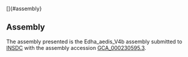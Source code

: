 []{#assembly}

Assembly
--------

The assembly presented is the Edha\_aedis\_V4b assembly submitted to
[INSDC](http://www.insdc.org) with the assembly accession
[GCA\_000230595.3](http://www.ebi.ac.uk/ena/data/view/GCA_000230595.3).
